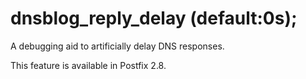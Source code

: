 # dnsblog_reply_delay (default:0s); 

 A debugging aid to artificially delay DNS responses. 

 This feature is available in Postfix 2.8.  


